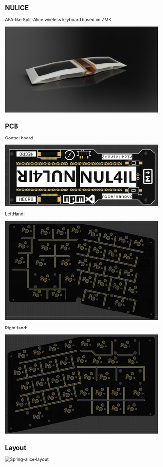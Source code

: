 ## NULICE

AFA-like Split-Alice wireless keyboard based on ZMK.

![Render](pics/Render.png)

## PCB

Control board:

![image-20250530214307530](pics/control-board.jpg)

LeftHand:

![image-20250530213943664](pics/lefthand.jpg)

RightHand:

![image-20250530214156064](pics/righthand.jpg)

## Layout

![Spring-alice-layout](https://s2.loli.net/2025/04/05/QTrRs2EiZFGCKHq.png)



